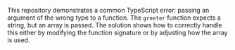 This repository demonstrates a common TypeScript error: passing an argument of the wrong type to a function.  The `greeter` function expects a string, but an array is passed.  The solution shows how to correctly handle this either by modifying the function signature or by adjusting how the array is used.